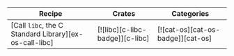 | Recipe | Crates | Categories |
|--------|--------|------------|
| [Call `libc`, the C Standard Library][ex-os-call-libc] | [![libc][c-libc-badge]][c-libc] | [![cat-os][cat-os-badge]][cat-os] |

<div class="hidden">
</div>
